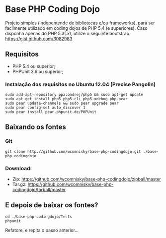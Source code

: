 Base PHP Coding Dojo
====================

Projeto simples (indepentende de bibliotecas e/ou frameworks), para ser facilmente utilizado em coding dojos de PHP 5.4 (e superiores). Caso disponha apenas do PHP 5.3(.x), utilize o seguinte bootstrap: https://gist.github.com/3082983.

## Requisitos
* PHP 5.4 ou superior;
* PHPUnit 3.6 ou superior;

### Instalação dos requisitos no Ubuntu 12.04 (Precise Pangolin)
    sudo add-apt-repository ppa:ondrej/php5 && sudo apt-get update
    sudo apt-get install php5 php5-cli php5-xdebug php-pear
    sudo pear update-channels && sudo pear upgrade pear
    sudo pear config-set auto_discover 1
    sudo pear install pear.phpunit.de/PHPUnit
    
## Baixando os fontes

### Git
    git clone http://github.com/wcomnisky/base-php-codingdojo.git ./base-php-codingdojo
    
### Download:
* Zip: https://github.com/wcomnisky/base-php-codingdojo/zipball/master
* Tar.gz: https://github.com/wcomnisky/base-php-codingdojo/tarball/master

## E depois de baixar os fontes?
    cd ./base-php-codingdojo/Tests
    phpunit

Refatore, e repita o passo anterior...